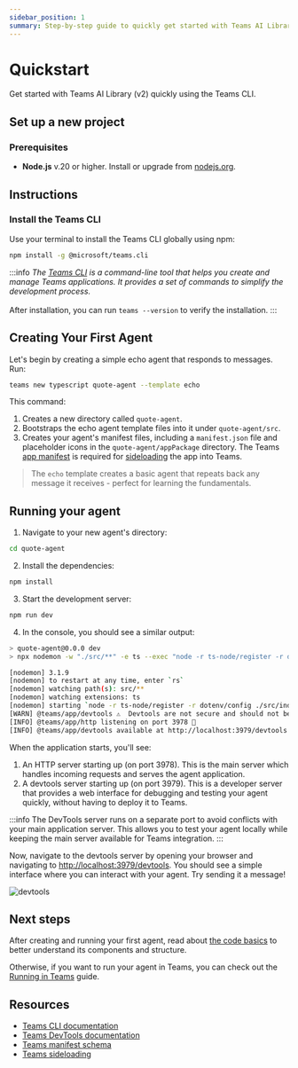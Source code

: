 ```yaml
---
sidebar_position: 1
summary: Step-by-step guide to quickly get started with Teams AI Library v2 using the Teams CLI to create your first agent.
---
```


# Quickstart

Get started with Teams AI Library (v2) quickly using the Teams CLI.

## Set up a new project

### Prerequisites

- **Node.js** v.20 or higher. Install or upgrade from [nodejs.org](https://nodejs.org/).

## Instructions

### Install the Teams CLI

Use your terminal to install the Teams CLI globally using npm:


```sh
npm install -g @microsoft/teams.cli
```


:::info
_The [Teams CLI](/developer-tools/cli) is a command-line tool that helps you create and manage Teams applications. It provides a set of commands to simplify the development process._<br /><br />
After installation, you can run `teams --version` to verify the installation.
:::

## Creating Your First Agent

Let's begin by creating a simple echo agent that responds to messages. Run:


```sh
teams new typescript quote-agent --template echo
```


This command:

1. Creates a new directory called `quote-agent`.
2. Bootstraps the echo agent template files into it under `quote-agent/src`.
3. Creates your agent's manifest files, including a `manifest.json` file and placeholder icons in the `quote-agent/appPackage` directory. The Teams [app manifest](https://learn.microsoft.com/en-us/microsoftteams/platform/resources/schema/manifest-schema) is required for [sideloading](https://learn.microsoft.com/en-us/microsoftteams/platform/concepts/deploy-and-publish/apps-upload) the app into Teams.

> The `echo` template creates a basic agent that repeats back any message it receives - perfect for learning the fundamentals.

## Running your agent

1. Navigate to your new agent's directory:


```sh
cd quote-agent
```


2. Install the dependencies:


```sh
npm install
```


3. Start the development server:


```sh
npm run dev
```


4. In the console, you should see a similar output:


```sh
> quote-agent@0.0.0 dev
> npx nodemon -w "./src/**" -e ts --exec "node -r ts-node/register -r dotenv/config ./src/index.ts"

[nodemon] 3.1.9
[nodemon] to restart at any time, enter `rs`
[nodemon] watching path(s): src/**
[nodemon] watching extensions: ts
[nodemon] starting `node -r ts-node/register -r dotenv/config ./src/index.ts`
[WARN] @teams/app/devtools ⚠️  Devtools are not secure and should not be used production environments ⚠️
[INFO] @teams/app/http listening on port 3978 🚀
[INFO] @teams/app/devtools available at http://localhost:3979/devtools
```


When the application starts, you'll see:

1. An HTTP server starting up (on port 3978). This is the main server which handles incoming requests and serves the agent application.
2. A devtools server starting up (on port 3979). This is a developer server that provides a web interface for debugging and testing your agent quickly, without having to deploy it to Teams.

:::info
The DevTools server runs on a separate port to avoid conflicts with your main application server. This allows you to test your agent locally while keeping the main server available for Teams integration.
:::

Now, navigate to the devtools server by opening your browser and navigating to [http://localhost:3979/devtools](http://localhost:3979/devtools). You should see a simple interface where you can interact with your agent. Try sending it a message!

![devtools](/screenshots/devtools-echo-chat.png)

## Next steps

After creating and running your first agent, read about [the code basics](code-basics) to better understand its components and structure.

Otherwise, if you want to run your agent in Teams, you can check out the [Running in Teams](running-in-teams) guide.

## Resources

- [Teams CLI documentation](/developer-tools/cli)
- [Teams DevTools documentation](/developer-tools/devtools)
- [Teams manifest schema](https://learn.microsoft.com/en-us/microsoftteams/platform/resources/schema/manifest-schema)
- [Teams sideloading](https://learn.microsoft.com/en-us/microsoftteams/platform/concepts/deploy-and-publish/apps-upload)
